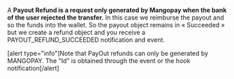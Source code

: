 A **Payout Refund is a request only generated by Mangopay when the bank of the user rejected the transfer.**
In this case we reimburse the payout and so the funds into the wallet. So the payout object remains in « Succeeded » but we create a refund object and you receive a PAYOUT_REFUND_SUCCEEDED notification and event.

[alert type="info"]Note that PayOut refunds can only be generated by MANGOPAY. The "Id" is obtained through the event or the hook notification[/alert]